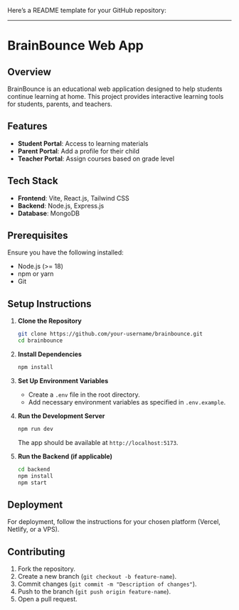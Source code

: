 Here’s a README template for your GitHub repository:  

---

# BrainBounce Web App  

## Overview  
BrainBounce is an educational web application designed to help students continue learning at home. This project provides interactive learning tools for students, parents, and teachers.  

## Features  
- **Student Portal**: Access to learning materials  
- **Parent Portal**: Add a profile for their child  
- **Teacher Portal**: Assign courses based on grade level    

## Tech Stack  
- **Frontend**: Vite, React.js, Tailwind CSS  
- **Backend**: Node.js, Express.js  
- **Database**: MongoDB 

## Prerequisites  
Ensure you have the following installed:  
- Node.js (>= 18)  
- npm or yarn  
- Git  

## Setup Instructions  

1. **Clone the Repository**  
   ```bash
   git clone https://github.com/your-username/brainbounce.git
   cd brainbounce
   ```  

2. **Install Dependencies**  
   ```bash
   npm install
   ```  

3. **Set Up Environment Variables**  
   - Create a `.env` file in the root directory.  
   - Add necessary environment variables as specified in `.env.example`.  

4. **Run the Development Server**  
   ```bash
   npm run dev
   ```  
   The app should be available at `http://localhost:5173`.  

5. **Run the Backend (if applicable)**  
   ```bash
   cd backend
   npm install
   npm start
   ```  

## Deployment  
For deployment, follow the instructions for your chosen platform (Vercel, Netlify, or a VPS).  

## Contributing  
1. Fork the repository.  
2. Create a new branch (`git checkout -b feature-name`).  
3. Commit changes (`git commit -m "Description of changes"`).  
4. Push to the branch (`git push origin feature-name`).  
5. Open a pull request.  
